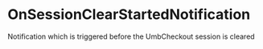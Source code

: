 # OnSessionClearStartedNotification

Notification which is triggered before the UmbCheckout session is cleared
